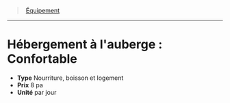 ﻿---
!EquipmentItem
Type: Nourriture, boisson et logement
Price: 8 pa
Unity: par jour
Id: equipment_hd.md#hébergement-à-lauberge--confortable
ParentLink: equipment_hd.md#Équipement
Name: "Hébergement à l'auberge : Confortable"
ParentName: Équipement
NameLevel: 1
Attributes: {}
AttributesDictionary: >+
  {}

---
> [Équipement](hd_equipment.md)

---

# Hébergement à l'auberge : Confortable

- **Type** Nourriture, boisson et logement
- **Prix** 8 pa
- **Unité** par jour

